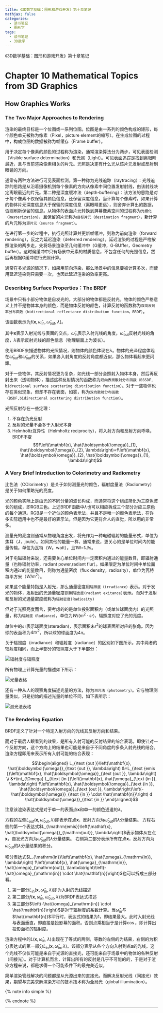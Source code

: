 ```yaml
---
title: 《3D数学基础：图形和游戏开发》第十章笔记
mathjax: false
categories:
  - 读书笔记
  - 图形学
tags:
  - 读书笔记
  - 3D数学
---
```




《3D数学基础：图形和游戏开发》第十章笔记



<!--more-->

# Chapter 10 Mathematical Topics from 3D Graphics

## How Graphics Works

### The Two Major Approaches to Rendering

渲染的最终目标是一个位图或一系列位图。位图是由一系列的颜色构成的矩形，每个颜色单元被称为像素（Pixel，picture element的缩写）。在生成位图的过程中，构成位图的数据被称为帧缓存（Frame buffer）。

用于决定每个像素的颜色的过程称为渲染，通常渲染算法分为两步，可见表面检测（Visible surface determination）和光照（Light）。可见表面追踪是找到离眼睛最近，且与当前渲染像素相关的片元。光照是决定有什么光从该片元发射或反射到眼镜的方向。

通常有两种方法进行可见表面检测。第一种称为光线追踪（raytracing）：光线追踪的思路是从沿着摄像机到每个像素的方向从像素中间位置发射射线，由该射线决定离眼最近的片元。第二种是深度缓冲法（depth-buffering）：该方法的思路是对于每个像素不仅保留其颜色信息，还保留深度信息，当计算每个像素时，如果计算的物体片元深度信息大于保留的深度信息（离眼睛更远），则舍弃计算出的数据，否则刷新保留的信息。从物体的表面片元转换到屏幕像素空间的过程称为`光栅化（Rasterization）`，且保留的片元称为`目标片元（destination fragment）`，新计算的片元称为`源片元（source fragment）`。

在进行第一步的过程中，执行光照计算并更新帧缓冲，则称为前向渲染（forward rendering），反之为延迟渲染（deferred rendering）。延迟渲染的过程是严格按照渲染的两步走，先将场景渲染至几何缓冲中（G缓冲，G-BUffer，Geometry buffer）。这时候缓冲中只有场景中元素的材质信息，不包含任何的光照信息，然后再根据G缓冲进行光照计算。

通常在多光源的情况下，如果用前向渲染，那么场景中的信息要被计算多次，而使用延迟渲染则只需要一次，也因此延迟渲染的效率更高。

### Describing Surface Properties：The BRDF

场景中只有小部分物体是自发光的，大部分的物体都是反射光。物体的颜色严格意义上并不是物体本身的颜色，而是物体反射的颜色，计算反射的函数称为`双向反射率分布函数（bidirectional reflectance distribution function，BRDF）`。

该函数表示为$f\left(\mathbf{x}, \hat{\omega}_{\mathrm{in}}, \hat{\omega}_{\mathrm{out}}, \lambda\right)$。

其中$\mathbf{x}$表示入射光线与表面的交点，$\hat{\omega}_{\mathrm{in}}$表示入射光线的角度，$\hat{\omega}_{\mathrm{out}}$反射光线的角度，$\lambda$表示反射光线的颜色信息（物理层面上为波长）。

使用BRDF来描述物体的光照情况，则物体的颜色体现在$\lambda$。物体的光泽程度体现在$\hat{\omega}_{\mathrm{out}}$和$\hat{\omega}_{\mathrm{out}}$的关系，如果各入射角度的反射角度都近似，那么物体看起来更闪耀。

对于一些物体，其反射情况更为复杂，如光线一部分会照射入物体本身，然后再反射出来（透明物体），描述这种反射情况的函数称为`双向表面散射分布函数（BSSDF, bidrectional surface scattering distribution function）`。对于一些物体也存在类似现象，但却不存在表面，如雾，称为`双向散射分布函数（BSDF,bidirectional scattering distribution function）`。

光照反射存在一些定理：
1. 不存在负光反射
2. 反射的光量不会多于入射光本身
3. Helmholtz互异性（Helmholtz reciprocity），将入射方向和反射方向呼唤，BRDF不变
   $$f\left(\mathbf{x}, \hat{\boldsymbol{\omega}}_{1}, \hat{\boldsymbol{\omega}}_{2}, \lambda\right)=f\left(\mathbf{x}, \hat{\boldsymbol{\omega}}_{2}, \hat{\boldsymbol{\omega}}_{1}, \lambda\right)$$

### A Very Brief Introduction to Colorimetry and Radiometry

比色法（COlorimetry）是关于如何测量光的颜色，辐射度量法（Radiometry）是关于如何策略光的亮度。

光的颜色实际上是由光的不同分量的波长构成，而通常将这个组成简化为三原色波长的组成，即RGB三色。上述BRDF函数中$\lambda$也可以相应拆成三个部分对应三原色的每个通道。RGB是一个近似的颜色表示法，并且不是唯一的颜色表示法，在许多实际运用中也不是最好的表示法，但是因为它更符合人的直觉，所以用的非常多。

测量光的亮度则通常从物理角度出发，将光作为一种电磁辐射的能量形式，单位为焦耳（J，joule）。如同其他的能量一样，通常来说，更关心的是单位时间内的能量传输，单位为瓦特（W，watt），且1W=1J/s。

对于电磁辐射来说，还需要关心单位时间内一定面积内通过的能量数目，即辐射通量（也称辐射功率，radiant power,radiant flur）。如果限定为单位时间中单位面积内通过的能量数目，则称为通量密度（flux density，radiosity），单位为瓦特每平方米$（W/m^2）$。

如果这个能量特指是入射光，那么通量密度用`辐照度（irradiance）`表示。对于发光的物体，发射出的光通量密度则用`辐出度(radiant exitance)`表示。而对于发射和反射的光通量密度统称为`辐射密度(Radiosity)`

但对于光照亮度而言，要考虑的的是单位投影面积内（或单位球面度内）的光照量，称为`辐射度（Radiance）`，单位为$W/(m^2\cdot sr)$，辐照度对应了光的亮度。

单位中的`sr`表示球面度(steradian)，表示面积未$r^2$的球表面所对应的张角。因为球的表面积为$4\pi r^2$，所以球的球面度为$4\pi$。

关于辐照度（irradiance）和辐射度（radiance）的区别如下图所示，其中两者的辐射度相同，而上半部分的辐照度大于下半部分：

![辐射度与辐照度](3DMathPrimerForGraphicsAGameDevelopment-Chapter10-Notes/2020-04-14-18-49-48.png)

所有物理上计算光量的描述如下所示：

![光量表格](3DMathPrimerForGraphicsAGameDevelopment-Chapter10-Notes/2020-04-14-18-51-15.png)

还有一种从人的观察角度描述光量的方法，称为`测光法（photometry）`。它与物理测量类似，只是初始的描述光量的单位不同，如下表所示：

![测光法表格](3DMathPrimerForGraphicsAGameDevelopment-Chapter10-Notes/2020-04-14-18-52-43.png)

### The Rendering Equation

BRDF定义了针对一个特定入射方向的光线其反射方向和结果。

而对于最后人眼看到的效果，是所有入射可能的反射结果的综合表现。即使针对一个反射方向，这个方向上的结果也可能是来自于不同角度的多条入射光线的结合。渲染方程即用来表示所有入射可能的结合表现：

$$\begin{aligned}
L_{\text {out }}\left(\mathbf{x}, \hat{\boldsymbol{\omega}}_{\text {out }}, \lambda\right) &=L_{\text {emis }}\left(\mathbf{x}, \hat{\boldsymbol{\omega}}_{\text {out }}, \lambda\right) \\
&+\int_{\Omega} L_{\text {in }}\left(\mathbf{x}, \hat{\omega}_{\text {in }}, \lambda\right) f\left(\mathbf{x}, \hat{\boldsymbol{\omega}}_{\text {in }}, \hat{\boldsymbol{\omega}}_{\text {out }}, \lambda\right)\left(-\hat{\boldsymbol{\omega}}_{\text {in }} \cdot \hat{\mathbf{n}}\right) d \hat{\boldsymbol{\omega}}_{\text {in }}
\end{aligned}$$

注意该渲染表达式是对于单一的表面点$\mathbf{x}$和单一的颜色通道的$\lambda$。

方程的左侧$L_{\mathrm{out}}\left(\mathbf{x}, \hat{\omega}_{\mathrm{out}}, \lambda\right)$即表示在点$\mathbf{x}$，反射方向为$\hat{\omega}_{\mathrm{out}}$的$\lambda$分量结果。
方程右侧的第一个表达式$L_{\mathrm{emis}}\left(\mathbf{x}, \hat{\boldsymbol{\omega}}_{\mathrm{out}}, \lambda\right)$表示物体从在点$\mathbf{x}$，自发光方向为$\hat{\omega}_{\mathrm{out}}$的$\lambda$分量结果。
右侧第二部分表示所有在点$\mathbf{x}$，反射方向为$\hat{\omega}_{\mathrm{out}}$的$\lambda$分量结果的积分。

积分表达式$L_{\mathrm{in}}\left(\mathbf{x}, \hat{\omega}_{\mathrm{in}}, \lambda\right) f\left(\mathbf{x}, \hat{\omega}_{\mathrm{in}}, \hat{\omega}_{\mathrm{out}}, \lambda\right)\left(-\hat{\omega}_{\mathrm{in}} \cdot \hat{\mathbf{n}}\right)$也可以拆成三部分看。
1. 第一部分$L_{\mathrm{in}}\left(\mathbf{x}, \hat{\omega}_{\mathrm{in}}, \lambda\right)$即为入射的光线描述
2. 第二部分$f\left(\mathbf{x}, \hat{\omega}_{\mathrm{in}}, \hat{\omega}_{\mathrm{out}}, \lambda\right)$为BRDF表达式描述
3. 第三部分$\left(-\hat{\omega}_{\mathrm{in}} \cdot \hat{\mathbf{n}}\right)$是对于辐射度的系数计算。当$\hat{\omega}_{\mathrm{in}}$与$\hat{\mathbf{n}}$平行时，表达式的结果为1，即结果最大。此时入射光线与表面垂直，即直接是投影幕的面积。否则点乘相当于是计算$\cos$，即计算出投影面积的辐射度。

渲染方程中的$L\left(\mathbf{x}, \hat{\omega}_{\mathrm{in}}, \lambda\right)$出现在了等式的两侧，等数的左侧的为结果，右侧的为积分表达式的第一部分$L_{\mathrm{in}}\left(\mathbf{x}, \hat{\omega}_{\mathrm{in}}, \lambda\right)$。该部分表示从各个方向入射到点$\mathbf{x}$的光线。这个光线不仅仅可能是来自于光源的直接光，还可能来自于场景中的物体的各种反射（间接光）。对于计算机而言，计算出所有的反射是几乎不可能的的，于是对于渲染方程来说，都是求得一个可能条件下的最完美近似。

简单渲染管线解决的问题都是从光源出来的直接光。而解决反射光线（间接光）效果，期望与完美求解渲染方程的技术技术称为全局光（global illumination）。


{% note info simple %}

{% endnote %}

***